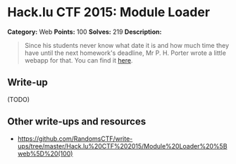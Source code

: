 # Hack.lu CTF 2015: Module Loader

**Category:** Web
**Points:** 100
**Solves:** 219
**Description:**

> Since his students never know what date it is and how much time they have until the next homework's deadline, Mr P. H. Porter wrote a little webapp for that.
> You can find it [here](http://school.fluxfingers.net:1522/).


## Write-up

(TODO)

## Other write-ups and resources

* <https://github.com/RandomsCTF/write-ups/tree/master/Hack.lu%20CTF%202015/Module%20Loader%20%5Bweb%5D%20(100)>
